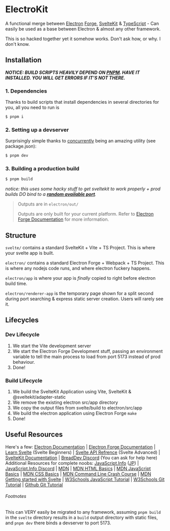 # ElectroKit
A functional merge between [Electron](https://electronjs.org) [Forge](https://www.electronforge.io/), [Svelte](https://svelte.dev)[Kit](https://kit.svelte.dev) & [TypeScript](https://typescriptlang.org) - Can easily be used as a base between Electron & almost any other framework.

This is so hacked together yet it somehow works. Don't ask how, or why. I don't know.

## Installation
***NOTICE: BUILD SCRIPTS HEAVILY DEPEND ON [PNPM](https://pnpm.io). HAVE IT INSTALLED. YOU WILL GET ERRORS IF IT'S NOT THERE.***

### 1. Dependencies

Thanks to build scripts that install dependencies in several directories for you, all you need to run is
```bash
$ pnpm i
```

### 2. Setting up a devserver

Surprisingly simple thanks to [concurrently](https://npm.im/concurrently) being an amazing utility (see package.json):
```bash
$ pnpm dev
```

### 3. Building a production build

```bash
$ pnpm build
```

*notice: this uses some hacky stuff to get sveltekit to work properly + prod builds DO bind to a [**random available port**](https://npm.im/random-port).*

> Outputs are in `electron/out/`
> 
> Outputs are only built for your current platform. Refer to [Electron Forge Documentation](https://www.electronforge.io/core-concepts/build-lifecycle#cross-platform-build-systems) for more information.

## Structure

`svelte/` contains a standard SvelteKit + Vite + TS Project. This is where your svelte app is built.

`electron/` contains a standard Electron Forge + Webpack + TS Project. This is where any nodejs code runs, and where electron fuckery happens.

`electron/app` is where your app is *finally* copied to right before electron build time.

`electron/renderer-app` is the temporary page shown for a split second during port searching & express static server creation. Users will rarely see it.

## Lifecycles

### Dev Lifecycle

1. We start the Vite development server
2. We start the Electron Forge Development stuff, passing an environment variable to tell the main process to load from port 5173 instead of prod behaviour.
3. Done!

### Build Lifecycle

1. We build the SvelteKit Application using Vite, SvelteKit & @sveltekit/adapter-static
2. We remove the existing electron src/app directory
3. We copy the output files from svelte/build to electron/src/app
4. We build the electron application using Electron Forge `make`
5. Done!

## Useful Resources

Here's a few: [Electron Documentation](https://www.electronjs.org/docs/latest/) | [Electron Forge Documentation](https://www.electronforge.io/) | [Learn Svelte](https://svelte.dev/tutorial/basics) (Svelte Beginners) | [Svelte API Refrence](https://svelte.dev/docs) (Svelte Advanced) | [SvelteKit Documentation](https://kit.svelte.dev/docs/introduction) | [BreadDev Discord](https://cord.breadhub.cc) (You can ask for help here)<br/>
Additional Resources for complete noobs: [JavaScript.Info](https://javascript.info/) ([JP](https://ja.javascript.info/)) | [JavaScript.Info Discord](https://discord.gg/AuEWpFkfD4) | [MDN](https://developer.mozilla.org/) | [MDN HTML Basics](https://developer.mozilla.org/en-US/docs/Learn/HTML) | [MDN JavaScript Basics](https://developer.mozilla.org/en-US/docs/Learn/Getting_started_with_the_web/JavaScript_basics) | [MDN CSS Basics](https://developer.mozilla.org/en-US/docs/Learn/CSS) | [MDN Command Line Crash Course](https://developer.mozilla.org/en-US/docs/Learn/Tools_and_testing/Understanding_client-side_tools/Command_line) | [MDN Getting started with Svelte](https://developer.mozilla.org/en-US/docs/Learn/Tools_and_testing/Client-side_JavaScript_frameworks/Svelte_getting_started) | [W3Schools JavaScript Tutorial](https://www.w3schools.com/js/DEFAULT.asp) | [W3Schools Git Tutorial](https://www.w3schools.com/git/default.asp) | [Github Git Tutorial](https://docs.github.com/en/get-started/using-git)

###### Footnotes

This can VERY easily be migrated to any framework, assuming `pnpm build` in the `svelte` directory results in a `build` output directory with static files, and `pnpm dev` there binds a devserver to port 5173.
